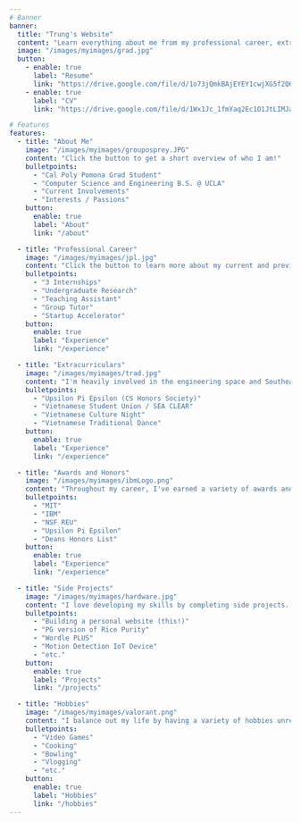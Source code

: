 ```yaml
---
# Banner
banner:
  title: "Trung's Website"
  content: "Learn everything about me from my professional career, extracurriculars, side projects, hobbies, and etc."
  image: "/images/myimages/grad.jpg"
  button:
    - enable: true
      label: "Resume"
      link: "https://drive.google.com/file/d/1o73jQmkBAjEYEY1cwjXG5f2Q6kMu9RoH/view?usp=sharing"
    - enable: true
      label: "CV"
      link: "https://drive.google.com/file/d/1Wx1Jc_1fmYaq2Ec1O1JtLIMJa3kydEmm/view?usp=sharing"

# Features
features:
  - title: "About Me"
    image: "/images/myimages/grouposprey.JPG"
    content: "Click the button to get a short overview of who I am!"
    bulletpoints:
      - "Cal Poly Pomona Grad Student"
      - "Computer Science and Engineering B.S. @ UCLA"
      - "Current Involvements"
      - "Interests / Passions"
    button:
      enable: true
      label: "About"
      link: "/about"

  - title: "Professional Career"
    image: "/images/myimages/jpl.jpg"
    content: "Click the button to learn more about my current and previous jobs!"
    bulletpoints:
      - "3 Internships"
      - "Undergraduate Research"
      - "Teaching Assistant"
      - "Group Tutor"
      - "Startup Accelerator"
    button:
      enable: true
      label: "Experience"
      link: "/experience"

  - title: "Extracurriculars"
    image: "/images/myimages/trad.jpg"
    content: "I'm heavily involved in the engineering space and Southeast Asian space at UCLA. Click the button to learn about all my involvements!"
    bulletpoints:
      - "Upsilon Pi Epsilon (CS Honors Society)"
      - "Vietnamese Student Union / SEA CLEAR"
      - "Vietnamese Culture Night"
      - "Vietnamese Traditional Dance"
    button:
      enable: true
      label: "Experience"
      link: "/experience"

  - title: "Awards and Honors"
    image: "/images/myimages/ibmLogo.png"
    content: "Throughout my career, I've earned a variety of awards and honors. Click the button to learn more about them!"
    bulletpoints:
      - "MIT"
      - "IBM"
      - "NSF REU"
      - "Upsilon Pi Epsilon"
      - "Deans Honors List"
    button:
      enable: true
      label: "Experience"
      link: "/experience"

  - title: "Side Projects"
    image: "/images/myimages/hardware.jpg"
    content: "I love developing my skills by completing side projects. Click the button to learn about all my projects."
    bulletpoints:
      - "Building a personal website (this!)"
      - "PG version of Rice Purity"
      - "Wordle PLUS"
      - "Motion Detection IoT Device"
      - "etc."
    button:
      enable: true
      label: "Projects"
      link: "/projects"

  - title: "Hobbies"
    image: "/images/myimages/valorant.png"
    content: "I balance out my life by having a variety of hobbies unrelated to computer science and engineering. Click the button to learn more about my hobbies!"
    bulletpoints:
      - "Video Games"
      - "Cooking"
      - "Bowling"
      - "Vlogging"
      - "etc."
    button:
      enable: true
      label: "Hobbies"
      link: "/hobbies"
---
```

